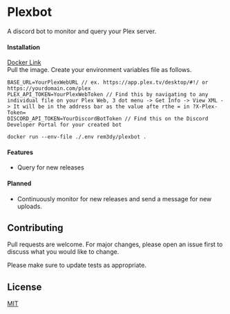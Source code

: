 # Plexbot
A discord bot to monitor and query your Plex server.

#### Installation
[Docker Link](https://hub.docker.com/repository/docker/rem3dy/plexbot)  
Pull the image.
Create your environment variables file as follows.
```
BASE_URL=YourPlexWebURL // ex. https://app.plex.tv/desktop/#!/ or https://yourdomain.com/plex
PLEX_API_TOKEN=YourPlexWebToken // Find this by navigating to any individual file on your Plex Web, 3 dot menu -> Get Info -> View XML -> It will be in the address bar as the value afte rthe = in ?X-Plex-Token=
DISCORD_API_TOKEN=YourDiscordBotToken // Find this on the Discord Developer Portal for your created bot
```

`docker run --env-file ./.env rem3dy/plexbot .`
#### Features
-   Query for new releases

#### Planned
-   Continuously monitor for new releases and send a message for new uploads.

## Contributing

Pull requests are welcome. For major changes, please open an issue first to discuss what you would like to change.

Please make sure to update tests as appropriate.

## License

[MIT](https://choosealicense.com/licenses/mit/)

